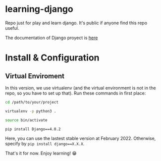 # learning-django

Repo just for play and learn django. It's public if anyone find this repo useful.

The documentation of Django proyect is [here](https://docs.djangoproject.com/en/4.0/)

# Install & Configuration

## Virtual Enviroment

In this version, we use virtualenv (and the virtual environment is not in the repo, so you have to set up that). Run these commands in first place:

```bash
cd /path/to/your/project

virtualenv -p python3 .

source bin/activate

pip install Django==4.0.2
```
Here, you can use the lastest stable version at February 2022. Otherwise, specify by `pip install django==X.X.X`.

That's it for now. Enjoy learning! :grin: